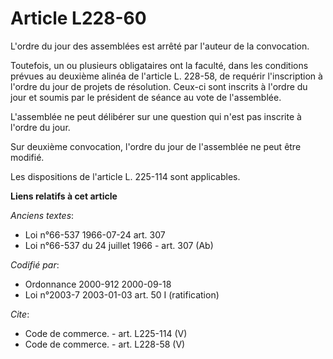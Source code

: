 # Article L228-60

L'ordre du jour des assemblées est arrêté par l'auteur de la convocation.

Toutefois, un ou plusieurs obligataires ont la faculté, dans les conditions prévues au deuxième alinéa de l'article L.
228-58, de requérir l'inscription à l'ordre du jour de projets de résolution. Ceux-ci sont inscrits à l'ordre du jour et
soumis par le président de séance au vote de l'assemblée.

L'assemblée ne peut délibérer sur une question qui n'est pas inscrite à l'ordre du jour.

Sur deuxième convocation, l'ordre du jour de l'assemblée ne peut être modifié.

Les dispositions de l'article L. 225-114 sont applicables.

**Liens relatifs à cet article**

_Anciens textes_:

  - Loi n°66-537 1966-07-24 art. 307
  - Loi n°66-537 du 24 juillet 1966 - art. 307 (Ab)

_Codifié par_:

  - Ordonnance 2000-912 2000-09-18
  - Loi n°2003-7 2003-01-03 art. 50 I (ratification)

_Cite_:

  - Code de commerce. - art. L225-114 (V)
  - Code de commerce. - art. L228-58 (V)
